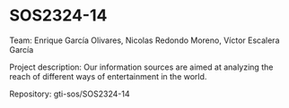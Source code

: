 # SOS2324-14

Team: Enrique García Olivares, Nicolas Redondo Moreno, Víctor Escalera García

Project description: Our information sources are aimed at analyzing the reach of different ways of entertainment in the world.

Repository: gti-sos/SOS2324-14